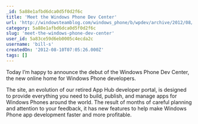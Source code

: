 ```yaml
---
_id: 5a88e1afbd6dca0d5f0d2f6c
title: 'Meet the Windows Phone Dev Center'
url: 'http://windowsteamblog.com/windows_phone/b/wpdev/archive/2012/08/07/meet-the-windows-phone-dev-center.aspx'
category: 5a88e1afbd6dca0d5f0d2f6c
slug: 'meet-the-windows-phone-dev-center'
user_id: 5a83ce59d6eb0005c4ecda2c
username: 'bill-s'
createdOn: '2012-08-10T07:05:26.000Z'
tags: []
---
```


Today I’m happy to announce the debut of the Windows Phone Dev Center, the new online home for Windows Phone developers.

The site, an evolution of our retired App Hub developer portal, is designed to provide everything you need to build, publish, and manage apps for Windows Phones around the world. The result of months of careful planning and attention to your feedback, it has new features to help make Windows Phone app development faster and more profitable.
